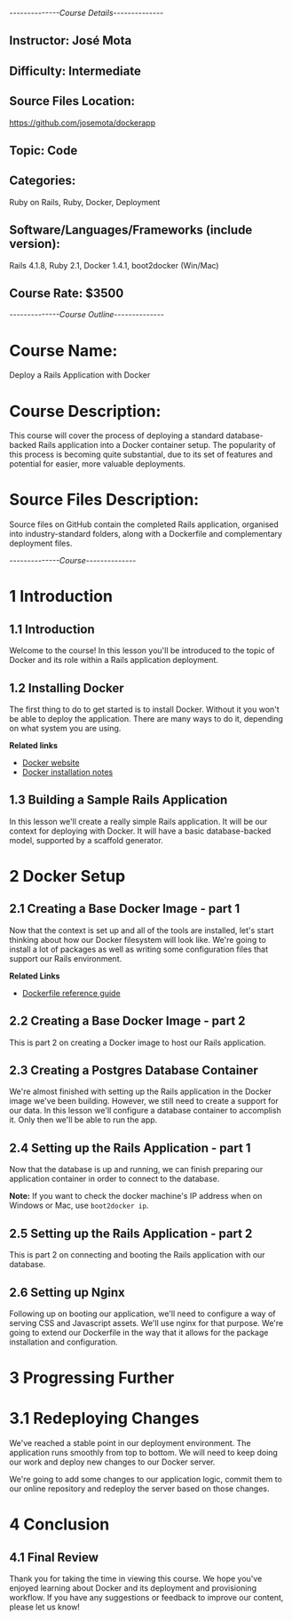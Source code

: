 *--------------Course Details--------------*

## Instructor: José Mota

## Difficulty: Intermediate

## Source Files Location:

https://github.com/josemota/dockerapp

## Topic: Code

## Categories:

Ruby on Rails, Ruby, Docker, Deployment

## Software/Languages/Frameworks (include version):

Rails 4.1.8, Ruby 2.1, Docker 1.4.1, boot2docker (Win/Mac)

## Course Rate: $3500

*--------------Course Outline--------------*

# Course Name:

Deploy a Rails Application with Docker

# Course Description:

This course will cover the process of deploying a standard database-backed
Rails application into a Docker container setup. The popularity of this process
is becoming quite substantial, due to its set of features and potential for
easier, more valuable deployments.

# Source Files Description:

Source files on GitHub contain the completed Rails application, organised into
industry-standard folders, along with a Dockerfile and complementary deployment
files.

*--------------Course--------------*

# 1 Introduction

## 1.1 Introduction

Welcome to the course! In this lesson you'll be introduced to the topic of
Docker and its role within a Rails application deployment.

## 1.2 Installing Docker

The first thing to do to get started is to install Docker. Without it you won't
be able to deploy the application. There are many ways to do it, depending on
what system you are using.

**Related links**

* [Docker website](https://docker.com)
* [Docker installation notes](https://docs.docker.com/installation/)

## 1.3 Building a Sample Rails Application

In this lesson we'll create a really simple Rails application. It will be our
context for deploying with Docker. It will have a basic database-backed model,
supported by a scaffold generator.

# 2 Docker Setup

## 2.1 Creating a Base Docker Image - part 1

Now that the context is set up and all of the tools are installed, let's start
thinking about how our Docker filesystem will look like. We're going to install
a lot of packages as well as writing some configuration files that support our
Rails environment.

**Related Links**

* [Dockerfile reference guide](https://docs.docker.com/reference/builder)

## 2.2 Creating a Base Docker Image - part 2

This is part 2 on creating a Docker image to host our Rails application.

## 2.3 Creating a Postgres Database Container

We're almost finished with setting up the Rails application in the Docker image
we've been building. However, we still need to create a support for our data.
In this lesson we'll configure a database container to accomplish it. Only then
we'll be able to run the app.

## 2.4 Setting up the Rails Application - part 1

Now that the database is up and running, we can finish preparing our
application container in order to connect to the database.

**Note:** If you want to check the docker machine's IP address when on Windows or
Mac, use `boot2docker ip`.

## 2.5 Setting up the Rails Application - part 2

This is part 2 on connecting and booting the Rails application with our
database.

## 2.6 Setting up Nginx

Following up on booting our application, we'll need to configure a way of
serving CSS and Javascript assets. We'll use nginx for that purpose. We're
going to extend our Dockerfile in the way that it allows for the package
installation and configuration.

# 3 Progressing Further

# 3.1 Redeploying Changes

We've reached a stable point in our deployment environment. The application
runs smoothly from top to bottom. We will need to keep doing our work and
deploy new changes to our Docker server.

We're going to add some changes to our application logic, commit them to our
online repository and redeploy the server based on those changes.

# 4 Conclusion

## 4.1 Final Review

Thank you for taking the time in viewing this course. We hope you've enjoyed
learning about Docker and its deployment and provisioning workflow. If you have
any suggestions or feedback to improve our content, please let us know!
